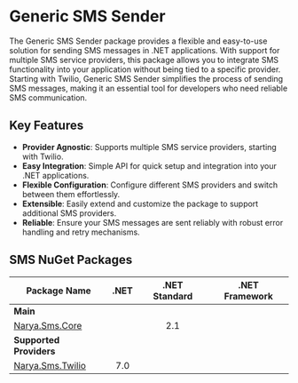 # Generic SMS Sender

The Generic SMS Sender package provides a flexible and easy-to-use solution for sending SMS messages in .NET applications. With support for multiple SMS service providers, this package allows you to integrate SMS functionality into your application without being tied to a specific provider. Starting with Twilio, Generic SMS Sender simplifies the process of sending SMS messages, making it an essential tool for developers who need reliable SMS communication.

## Key Features

- **Provider Agnostic**: Supports multiple SMS service providers, starting with Twilio.
- **Easy Integration**: Simple API for quick setup and integration into your .NET applications.
- **Flexible Configuration**: Configure different SMS providers and switch between them effortlessly.
- **Extensible**: Easily extend and customize the package to support additional SMS providers.
- **Reliable**: Ensure your SMS messages are sent reliably with robust error handling and retry mechanisms.

SMS NuGet Packages
---------------------------

| Package Name                                                    |   .NET   | .NET Standard | .NET Framework |
|-----------------------------------------------------------------|:--------:|:-------------:|:--------------:|
| **Main**                                                        
| [Narya.Sms.Core]()                                              |          |      2.1      |                |
| **Supported Providers**                                         
| [Narya.Sms.Twilio]()                                            |   7.0    |               |                |
